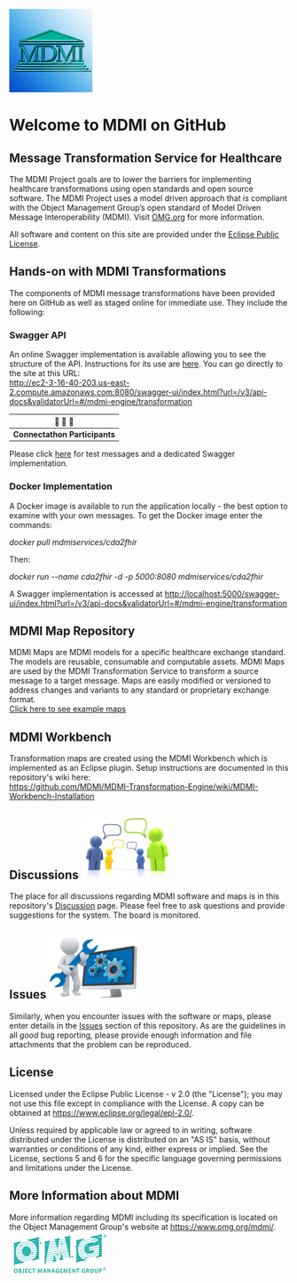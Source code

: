 ![MDMI](/files/images/MDMI_Logo.png)
# Welcome to MDMI on GitHub
## Message Transformation Service for Healthcare
The MDMI Project goals are to lower the barriers for implementing healthcare transformations using open standards and open source software. The MDMI Project uses a model driven approach that is compliant with the Object Management Group’s open standard of Model Driven Message Interoperability (MDMI). Visit [OMG.org](https://www.omg.org/spec/MDMI/1.0) for more information.

All software and content on this site are provided under the [Eclipse Public License](/files/Eclipse%20Public%20License%20-%20v%202.0.pdf).

## Hands-on with MDMI Transformations
The components of MDMI message transformations have been provided here on GitHub as well as staged online for immediate use. They include the following:

### Swagger API
An online Swagger implementation is available allowing you to see the structure of the API. Instructions for its use are [here](
https://github.com/MDMI/MDMI-Transformation-Engine/wiki/MDMI-Message-Transformations-Using-Swagger). You can go directly to the site at this URL:  
http://ec2-3-16-40-203.us-east-2.compute.amazonaws.com:8080/swagger-ui/index.html?url=/v3/api-docs&validatorUrl=#/mdmi-engine/transformation  

| 🚩 🚩 🚩 |
| ----------|
| **Connectathon Participants** |  

Please click [here](https://github.com/MDMI/MDMI-Transformation-Engine/wiki/Connectathon) for test messages and a dedicated Swagger implementation.

### Docker Implementation
A Docker image is available to run the application locally - the best option to examine with your own messages. To get the Docker image enter the commands:

*docker pull mdmiservices/cda2fhir*  

Then:

*docker run --name cda2fhir -d -p 5000:8080 mdmiservices/cda2fhir*

A Swagger implementation is accessed at [http://localhost:5000/swagger-ui/index.html?url=/v3/api-docs&validatorUrl=#/mdmi-engine/transformation](http://localhost:5000/swagger-ui/index.html?url=/v3/api-docs&validatorUrl=#/mdmi-engine/transformation)

## MDMI Map Repository
MDMI Maps are MDMI models for a specific healthcare exchange standard. The models are reusable, consumable and computable assets. MDMI Maps are used by the MDMI Transformation Service to transform a source message to a target message. Maps are easily modified or versioned to address changes and variants to any standard or proprietary exchange format.  
[Click here to see example maps](https://github.com/MDMI/MDMI-Transformation-Engine/tree/main/Maps)

## MDMI Workbench
Transformation maps are created using the MDMI Workbench which is implemented as an Eclipse plugin. Setup instructions are documented in this repository's wiki here:  
https://github.com/MDMI/MDMI-Transformation-Engine/wiki/MDMI-Workbench-Installation

## Discussions ![Discussions](/files/images/discuss3-160.png)
The place for all discussions regarding MDMI software and maps is in this repository's [Discussion](https://github.com/MDMI/MDMI-Transformation-Engine/discussions) page. Please feel free to ask questions and provide suggestions for the system. The board is monitored.

## Issues ![Issues](/files/images/issues160.png)
Similarly, when you encounter issues with the software or maps, please enter details in the [Issues](https://github.com/MDMI/MDMI-Transformation-Engine/issues) section of this repository. As are the guidelines in all _good_ bug reporting, please provide enough information and file attachments that the problem can be reproduced.

## License ##
Licensed under the Eclipse Public License - v 2.0 (the "License"); you may not use this file except in compliance with the License. A copy can be obtained at https://www.eclipse.org/legal/epl-2.0/.

Unless required by applicable law or agreed to in writing, software distributed under the License is distributed on an "AS IS" basis, without warranties or conditions of any kind, either express or implied. See the License, sections 5 and 6 for the specific language governing permissions and limitations under the License.
 
## More Information about MDMI
More information regarding MDMI including its specification is located on the Object Management Group's website at https://www.omg.org/mdmi/.  
![OMG](/files/images/OMG_Logo.png)
